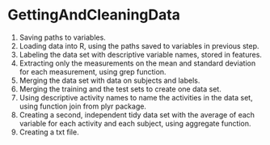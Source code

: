 GettingAndCleaningData
======================
1. Saving paths to variables.
2. Loading data into R, using the paths saved to variables in previous step.
3. Labeling the data set with descriptive variable names, stored in features.
4. Extracting only the measurements on the mean and standard deviation for each measurement, using grep function.
5. Merging the data set with data on subjects and labels.
6. Merging the training and the test sets to create one data set.
7. Using descriptive activity names to name the activities in the data set, using function join from plyr package.
8. Creating a second, independent tidy data set with the average of each variable for each activity and each subject, using aggregate function.
9. Creating a txt file.
